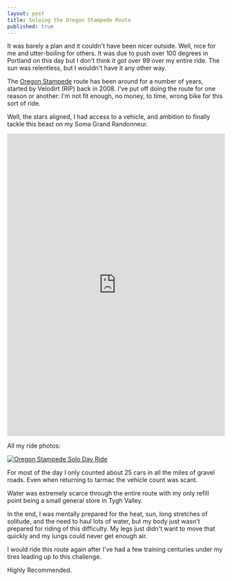 ```yaml
---
layout: post
title: Soloing the Oregon Stampede Route
published: true
---
```


It was barely a plan and it couldn't have been nicer outside. Well, nice for me and utter-boiling for others. It was due to push over 100 degrees in Portland on this day but I don't think it got over 99 over my entire ride. The sun was relentless, but I wouldn't have it any other way. 

The [Oregon Stampede](https://ridewithgps.com/ambassador_routes/24-the-oregon-stampede-ob-edition) route has been around for a number of years, started by Velodirt (RIP) back in 2008. I've put off doing the route for one reason or another: I'm not fit enough, no money, to time, wrong bike for this sort of ride. 

Well, the stars aligned, I had access to a vehicle, and ambition to finally tackle this beast on my Soma Grand Randonneur. 

<iframe src='https://rwgps-embeds.com/embeds?type=trip&id=15588263&sampleGraph=true' style='width: 1px; min-width: 100%; height: 700px; border: none;' scrolling='no'></iframe>

All my ride photos:
<div class="flickrwrap">
<a data-flickr-embed="true"  href="https://www.flickr.com/photos/tomascosauce/albums/72157685793733015" title="Oregon Stampede Solo Day Ride"><img src="https://farm5.staticflickr.com/4060/35643578426_6008c4e5fd_h.jpg" alt="Oregon Stampede Solo Day Ride"></a><script async src="//embedr.flickr.com/assets/client-code.js" charset="utf-8"></script>
</div>

For most of the day I only counted about 25 cars in all the miles of gravel roads. Even when returning to tarmac the vehicle count was scant. 

Water was extremely scarce through the entire route with my only refill point being a small general store in Tygh Valley.

In the end, I was mentally prepared for the heat, sun, long stretches of solitude, and the need to haul lots of water, but my body just wasn't prepared for riding of this difficulty. My legs just didn't want to move that quickly and my lungs could never get enough air. 

I would ride this route again after I've had a few training centuries under my tires leading up to this challenge. 

Highly Recommended. 
